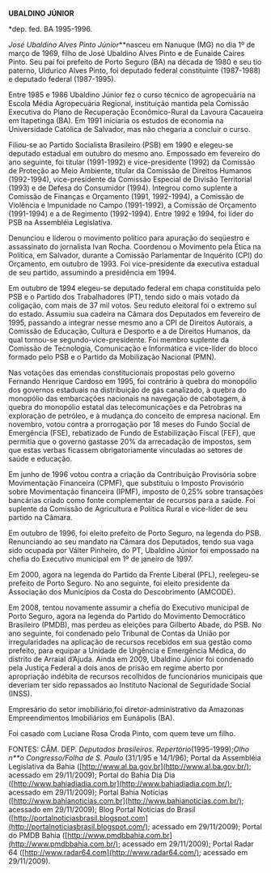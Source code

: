 **UBALDINO JÚNIOR**

\*dep. fed. BA 1995-1996.

*José Ubaldino Alves Pinto Júnior***nasceu em Nanuque (MG) no dia 1º de
março de 1969, filho de José Ubaldino Alves Pinto e de Eunaide Caires
Pinto. Seu pai foi prefeito de Porto Seguro (BA) na década de 1980 e seu
tio paterno, Uldurico Alves Pinto, foi deputado federal constituinte
(1987-1988) e deputado federal (1987-1995).

Entre 1985 e 1986 Ubaldino Júnior fez o curso técnico de agropecuária na
Escola Média Agropecuária Regional, instituição mantida pela Comissão
Executiva do Plano de Recuperação Econômico-Rural da Lavoura Cacaueira
em Itapetinga (BA). Em 1991 iniciaria os estudos de economia na
Universidade Católica de Salvador, mas não chegaria a concluir o curso.

Filiou-se ao Partido Socialista Brasileiro (PSB) em 1990 e elegeu-se
deputado estadual em outubro do mesmo ano. Empossado em fevereiro do ano
seguinte, foi titular (1991-1992) e vice-presidente (1992) da Comissão
de Proteção ao Meio Ambiente, titular da Comissão de Direitos Humanos
(1992-1994), vice-presidente da Comissão Especial de Divisão Territorial
(1993) e de Defesa do Consumidor (1994). Integrou como suplente a
Comissão de Finanças e Orçamento (1991, 1992-1994), a Comissão de
Violência e Impunidade no Campo (1991-1992), a Comissão de Orçamento
(1991-1994) e a de Regimento (1992-1994). Entre 1992 e 1994, foi líder
do PSB na Assembléia Legislativa.

Denunciou e liderou o movimento político para apuração do seqüestro e
assassinato do jornalista Ivan Rocha. Coordenou o Movimento pela Ética
na Política, em Salvador, durante a Comissão Parlamentar de Inquérito
(CPI) do Orçamento, em outubro de 1993. Foi vice-presidente da executiva
estadual de seu partido, assumindo a presidência em 1994.

Em outubro de 1994 elegeu-se deputado federal em chapa constituída pelo
PSB e o Partido dos Trabalhadores (PT), tendo sido o mais votado da
coligação, com mais de 37 mil votos. Seu reduto eleitoral foi o extremo
sul do estado. Assumiu sua cadeira na Câmara dos Deputados em fevereiro
de 1995, passando a integrar nesse mesmo ano a CPI de Direitos Autorais,
a Comissão de Educação, Cultura e Desporto e a de Direitos Humanos, da
qual tornou-se segundo-vice-presidente. Foi membro suplente da Comissão
de Tecnologia, Comunicação e Informática e vice-líder do bloco formado
pelo PSB e o Partido da Mobilização Nacional (PMN).

Nas votações das emendas constitucionais propostas pelo governo Fernando
Henrique Cardoso em 1995, foi contrário à quebra do monopólio dos
governos estaduais na distribuição de gás canalizado, à quebra do
monopólio das embarcações nacionais na navegação de cabotagem, à quebra
do monopólio estatal das telecomunicações e da Petrobras na exploração
de petróleo, e à mudança do conceito de empresa nacional. Em novembro,
votou contra a prorrogação por 18 meses do Fundo Social de Emergência
(FSE), rebatizado de Fundo de Estabilização Fiscal (FEF), que permitia
que o governo gastasse 20% da arrecadação de impostos, sem que estas
verbas ficassem obrigatoriamente vinculadas ao setores de saúde e
educação.

Em junho de 1996 votou contra a criação da Contribuição Provisória sobre
Movimentação Financeira (CPMF), que substituiu o Imposto Provisório
sobre Movimentação financeira (IPMF), imposto de 0,25% sobre transações
bancárias criado como fonte complementar de recursos para a saúde. Foi
suplente da Comissão de Agricultura e Política Rural e vice-líder de seu
partido na Câmara.

Em outubro de 1996, foi eleito prefeito de Porto Seguro, na legenda do
PSB. Renunciando ao seu mandato na Câmara dos Deputados, tendo sua vaga
sido ocupada por Válter Pinheiro, do PT, Ubaldino Júnior foi empossado
na chefia do Executivo municipal em 1º de janeiro de 1997.

Em 2000, agora na legenda do Partido da Frente Liberal (PFL),
reelegeu-se prefeito de Porto Seguro. No ano seguinte, foi eleito
presidente da Associação dos Municípios da Costa do Descobrimento
(AMCODE).

Em 2008, tentou novamente assumir a chefia do Executivo municipal de
Porto Seguro, agora na legenda do Partido do Movimento Democrático
Brasileiro (PMDB), mas perdeu as eleições para Gilberto Abade, do PSB.
No ano seguinte, foi condenado pelo Tribunal de Contas da União por
irregularidades na aplicação de recursos recebidos em sua gestão como
prefeito, para equipar a Unidade de Urgência e Emergência Médica, do
distrito de Arraial d’Ajuda. Ainda em 2009, Ubaldino Júnior foi
condenado pela Justiça Federal a dois anos de prisão em regime aberto
por apropriação indébita de recursos recolhidos de funcionários
municipais que deveriam ter sido repassados ao Instituto Nacional de
Seguridade Social (INSS). 

Empresário do setor imobiliário,foi diretor-administrativo da Amazonas
Empreendimentos Imobiliários em Eunápolis (BA).

Foi casado com Luciane Rosa Croda Pinto, com quem teve um filho.

FONTES: CÂM. DEP. *Deputados brasileiros. Repertório*(1995-1999);*Olho
n**o Congresso/Folha de S. Paulo* (31/1/95 e 14/1/96); Portal da
Assembléia Legislativa da Bahia
([http://www.al.ba.gov.br](http://www.al.ba.gov.br/); acessado em
29/11/2009); Portal do Bahia Dia Dia
([http://www.bahiadiadia.com.br](http://www.bahiadiadia.com.br/);
acessado em 29/11/2009); Portal Bahia Notícias
([http://www.bahianoticias.com.br](http://www.bahianoticias.com.br/);
acessado em 29/11/2009); Blog Portal Notícias do Brasil
([http://portalnoticiasbrasil.blogspot.com](http://portalnoticiasbrasil.blogspot.com/);
acessado em 29/11/2009); Portal do PMDB Bahia
([http://www.pmdbbahia.com.br](http://www.pmdbbahia.com.br/); acessado
em 29/11/2009); Portal Radar 64
([http://www.radar64.com](http://www.radar64.com/); acessado em
29/11/2009).

 
